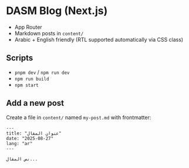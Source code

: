 # DASM Blog (Next.js)

- App Router
- Markdown posts in `content/`
- Arabic + English friendly (RTL supported automatically via CSS class)

## Scripts
- `pnpm dev` / `npm run dev`
- `npm run build`
- `npm start`

## Add a new post
Create a file in `content/` named `my-post.md` with frontmatter:

```
---
title: "عنوان المقال"
date: "2025-08-27"
lang: "ar"
---

نص المقال...
```
